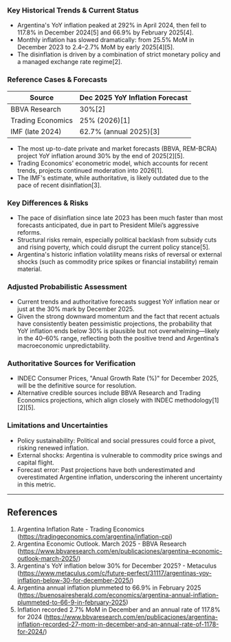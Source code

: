 ### Key Historical Trends & Current Status

- Argentina's YoY inflation peaked at 292% in April 2024, then fell to 117.8% in December 2024[5] and 66.9% by February 2025[4].
- Monthly inflation has slowed dramatically: from 25.5% MoM in December 2023 to 2.4–2.7% MoM by early 2025[4][5].
- The disinflation is driven by a combination of strict monetary policy and a managed exchange rate regime[2].

### Reference Cases & Forecasts

| Source              | Dec 2025 YoY Inflation Forecast |
|---------------------|---------------------------------|
| BBVA Research       | 30%[2]                          |
| Trading Economics   | 25% (2026)[1]                   |
| IMF (late 2024)     | 62.7% (annual 2025)[3]          |

- The most up-to-date private and market forecasts (BBVA, REM-BCRA) project YoY inflation around 30% by the end of 2025[2][5].
- Trading Economics' econometric model, which accounts for recent trends, projects continued moderation into 2026[1].
- The IMF's estimate, while authoritative, is likely outdated due to the pace of recent disinflation[3].

### Key Differences & Risks

- The pace of disinflation since late 2023 has been much faster than most forecasts anticipated, due in part to President Milei’s aggressive reforms.
- Structural risks remain, especially political backlash from subsidy cuts and rising poverty, which could disrupt the current policy stance[5].
- Argentina's historic inflation volatility means risks of reversal or external shocks (such as commodity price spikes or financial instability) remain material.

### Adjusted Probabilistic Assessment

- Current trends and authoritative forecasts suggest YoY inflation near or just at the 30% mark by December 2025.
- Given the strong downward momentum and the fact that recent actuals have consistently beaten pessimistic projections, the probability that YoY inflation ends below 30% is plausible but not overwhelming—likely in the 40–60% range, reflecting both the positive trend and Argentina’s macroeconomic unpredictability.

### Authoritative Sources for Verification

- INDEC Consumer Prices, "Anual Growth Rate (%)" for December 2025, will be the definitive source for resolution.
- Alternative credible sources include BBVA Research and Trading Economics projections, which align closely with INDEC methodology[1][2][5].

### Limitations and Uncertainties

- Policy sustainability: Political and social pressures could force a pivot, risking renewed inflation.
- External shocks: Argentina is vulnerable to commodity price swings and capital flight.
- Forecast error: Past projections have both underestimated and overestimated Argentine inflation, underscoring the inherent uncertainty in this metric.

---

## References

1. Argentina Inflation Rate - Trading Economics (https://tradingeconomics.com/argentina/inflation-cpi)
2. Argentina Economic Outlook. March 2025 - BBVA Research (https://www.bbvaresearch.com/en/publicaciones/argentina-economic-outlook-march-2025/)
3. Argentina's YoY inflation below 30% for December 2025? - Metaculus (https://www.metaculus.com/c/future-perfect/31117/argentinas-yoy-inflation-below-30-for-december-2025/)
4. Argentina annual inflation plummeted to 66.9% in February 2025 (https://buenosairesherald.com/economics/argentina-annual-inflation-plummeted-to-66-9-in-february-2025)
5. Inflation recorded 2.7% MoM in December and an annual rate of 117.8% for 2024 (https://www.bbvaresearch.com/en/publicaciones/argentina-inflation-recorded-27-mom-in-december-and-an-annual-rate-of-1178-for-2024/)